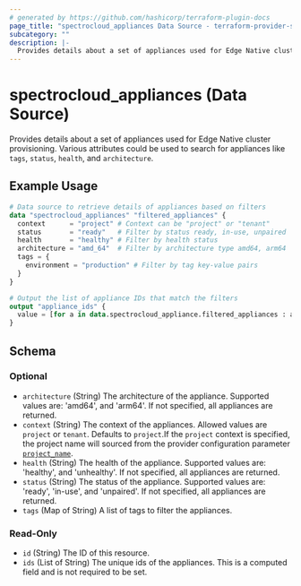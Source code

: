 ```yaml
---
# generated by https://github.com/hashicorp/terraform-plugin-docs
page_title: "spectrocloud_appliances Data Source - terraform-provider-spectrocloud"
subcategory: ""
description: |-
  Provides details about a set of appliances used for Edge Native cluster provisioning. Various attributes could be used to search for appliances like tags, status, health, and architecture.
---
```


# spectrocloud_appliances (Data Source)

Provides details about a set of appliances used for Edge Native cluster provisioning. Various attributes could be used to search for appliances like `tags`, `status`, `health`, and `architecture`.

## Example Usage

```terraform
# Data source to retrieve details of appliances based on filters
data "spectrocloud_appliances" "filtered_appliances" {
  context      = "project" # Context can be "project" or "tenant"
  status       = "ready"   # Filter by status ready, in-use, unpaired
  health       = "healthy" # Filter by health status
  architecture = "amd_64"  # Filter by architecture type amd64, arm64
  tags = {
    environment = "production" # Filter by tag key-value pairs
  }
}

# Output the list of appliance IDs that match the filters
output "appliance_ids" {
  value = [for a in data.spectrocloud_appliance.filtered_appliances : a.name]
}
```

<!-- schema generated by tfplugindocs -->
## Schema

### Optional

- `architecture` (String) The architecture of the appliance. Supported values are: 'amd64', and  'arm64'.  If not specified, all appliances are returned.
- `context` (String) The context of the appliances. Allowed values are `project` or `tenant`. Defaults to `project`.If  the `project` context is specified, the project name will sourced from the provider configuration parameter [`project_name`](https://registry.terraform.io/providers/spectrocloud/spectrocloud/latest/docs#schema).
- `health` (String) The health of the appliance. Supported values are: 'healthy', and 'unhealthy'.  If not specified, all appliances are returned.
- `status` (String) The status of the appliance. Supported values are: 'ready', 'in-use', and 'unpaired'.  If not specified, all appliances are returned.
- `tags` (Map of String) A list of tags to filter the appliances.

### Read-Only

- `id` (String) The ID of this resource.
- `ids` (List of String) The unique ids of the appliances. This is a computed field and is not required to be set.
